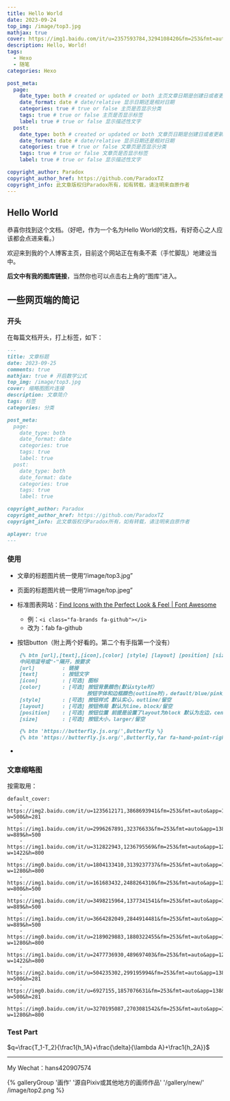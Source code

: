 ```yaml
---
title: Hello World
date: 2023-09-24
top_img: /image/top3.jpg
mathjax: true
cover: https://img1.baidu.com/it/u=2357593784,3294108420&fm=253&fmt=auto&app=120&f=JPEG?w=854&h=480
description: Hello, World!
tags: 
  - Hexo
  - 随笔
categories: Hexo

post_meta:
  page:
    date_type: both # created or updated or both 主页文章日期是创建日或者更新日或都显示
    date_format: date # date/relative 显示日期还是相对日期
    categories: true # true or false 主页是否显示分类
    tags: true # true or false 主页是否显示标签
    label: true # true or false 显示描述性文字
  post:
    date_type: both # created or updated or both 文章页日期是创建日或者更新日或都显示
    date_format: date # date/relative 显示日期还是相对日期
    categories: true # true or false 文章页是否显示分类
    tags: true # true or false 文章页是否显示标签
    label: true # true or false 显示描述性文字

copyright_author: Paradox
copyright_author_href: https://github.com/ParadoxTZ
copyright_info: 此文章版权归Paradox所有，如有转载，请注明来自原作者
---
```






## Hello World

恭喜你找到这个文档。（好吧，作为一个名为Hello World的文档，有好奇心之人应该都会点进来看。）

欢迎来到我的个人博客主页，目前这个网站正在有条不紊（手忙脚乱）地建设当中。

**后文中有我的图库链接**，当然你也可以点击右上角的“图库”进入。

## 一些网页端的简记

### 开头

在每篇文档开头，打上标签，如下：

````markdown
---
title: 文章标题
date: 2023-09-25
comments: true
mathjax: true # 开启数学公式
top_img: /image/top3.jpg
cover: 缩略图图片连接
description: 文章简介
tags: 标签
categories: 分类

post_meta:
  page:
    date_type: both 
    date_format: date 
    categories: true 
    tags: true 
    label: true 
  post:
    date_type: both 
    date_format: date 
    categories: true 
    tags: true 
    label: true 

copyright_author: Paradox
copyright_author_href: https://github.com/ParadoxTZ
copyright_info: 此文章版权归Paradox所有，如有转载，请注明来自原作者

aplayer: true
---
````

### 使用

* 文章的标题图片统一使用“/image/top3.jpg”

* 页面的标题图片统一使用“/image/top.jpeg”

* 标准图表网站：[Find Icons with the Perfect Look & Feel | Font Awesome](https://fontawesome.com/)
  * 例：``<i class="fa-brands fa-github"></i>``
  * 改为：fab fa-github
  
* 按钮button（附上两个好看的。第二个有手指第一个没有）

```markdown
    {% btn [url],[text],[icon],[color] [style] [layout] [position] [size] %}
    中间用逗号或"-"隔开，按要求
    [url]         : 链接
    [text]        : 按钮文字
    [icon]        : [可选] 图标
    [color]       : [可选] 按钮背景顔色(默认style时）
                          按钮字体和边框顔色(outline时)，default/blue/pink/red/purple/orange/green
    [style]       : [可选] 按钮样式 默认实心，outline/留空
    [layout]      : [可选] 按钮佈局 默认为line，block/留空
    [position]    : [可选] 按钮位置 前提是设置了layout为block 默认为左边，center/right/留空
    [size]        : [可选] 按钮大小，larger/留空
```

```markdown
    {% btn 'https://butterfly.js.org/',Butterfly %}
    {% btn 'https://butterfly.js.org/',Butterfly,far fa-hand-point-right,larger %}
```

* 

### 文章缩略图

按需取用：

```
default_cover: 
    - https://img2.baidu.com/it/u=1235612171,3868693941&fm=253&fmt=auto&app=138&f=JPEG?w=500&h=281
    - https://img1.baidu.com/it/u=2996267891,32376633&fm=253&fmt=auto&app=138&f=JPEG?w=889&h=500
    - https://img1.baidu.com/it/u=312822943,1236795569&fm=253&fmt=auto&app=120&f=JPEG?w=1422&h=800
    - https://img0.baidu.com/it/u=1804133410,3139237737&fm=253&fmt=auto&app=120&f=JPEG?w=1280&h=800
    - https://img1.baidu.com/it/u=161683432,2488264310&fm=253&fmt=auto&app=138&f=JPEG?w=800&h=500
    - https://img1.baidu.com/it/u=3498215964,1377341541&fm=253&fmt=auto&app=138&f=JPEG?w=889&h=500
    - https://img1.baidu.com/it/u=3664282049,2844914481&fm=253&fmt=auto&app=138&f=JPEG?w=889&h=500
    - https://img0.baidu.com/it/u=2189029883,1880322455&fm=253&fmt=auto&app=120&f=JPEG?w=1280&h=800
    - https://img1.baidu.com/it/u=2477736930,489697403&fm=253&fmt=auto&app=120&f=JPEG?w=1422&h=800
    - https://img2.baidu.com/it/u=504235302,299195994&fm=253&fmt=auto&app=138&f=JPEG?w=500&h=281
    - https://img0.baidu.com/it/u=6927155,1857076631&fm=253&fmt=auto&app=138&f=JPEG?w=500&h=281
    - https://img0.baidu.com/it/u=3270195087,2703081542&fm=253&fmt=auto&app=120&f=JPEG?w=1280&h=800
```



### Test Part

$q=\frac{T_1-T_2}{\frac1{h_1A}+\frac{\delta}{\lambda A}+\frac1{h_2A}}$


---

My Wechat：hans420907574



<div class="gallery-group-main">
{% galleryGroup '画作' '源自Pixiv或其他地方的画师作品' '/gallery/new/' /image/top2.png %}
</div>
